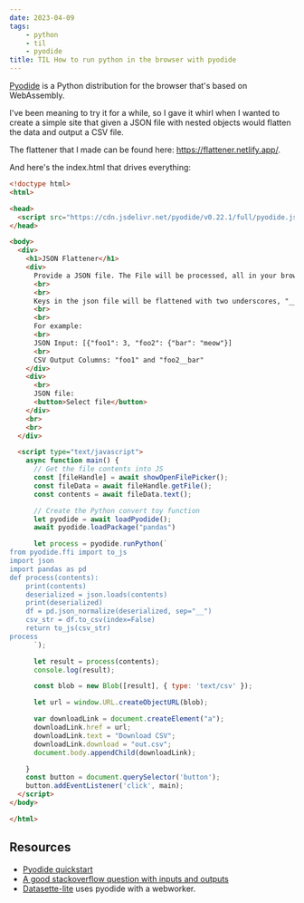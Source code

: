 ```yaml
---
date: 2023-04-09
tags:
    - python
    - til
    - pyodide
title: TIL How to run python in the browser with pyodide
---
```


[Pyodide](https://pyodide.org)  is a Python distribution for the browser that's based on WebAssembly.

I've been meaning to try it for a while, so I gave it whirl when I wanted to create a simple site that given a JSON file with nested objects would flatten the data and output a CSV file.

The flattener that I made can be found here: https://flattener.netlify.app/.

And here's the index.html that drives everything:

```html
<!doctype html>
<html>

<head>
  <script src="https://cdn.jsdelivr.net/pyodide/v0.22.1/full/pyodide.js"></script>
</head>

<body>
  <div>
    <h1>JSON Flattener</h1>
    <div>
      Provide a JSON file. The File will be processed, all in your browser, into a CSV file that can be loaded.
      <br>
      <br>
      Keys in the json file will be flattened with two underscores, "__", as the separator.
      <br>
      <br>
      For example:
      <br>
      JSON Input: [{"foo1": 3, "foo2": {"bar": "meow"}]
      <br>
      CSV Output Columns: "foo1" and "foo2__bar"
    </div>
    <div>
      <br>
      JSON file:
      <button>Select file</button>
    </div>
    <br>
    <br>
  </div>

  <script type="text/javascript">
    async function main() {
      // Get the file contents into JS
      const [fileHandle] = await showOpenFilePicker();
      const fileData = await fileHandle.getFile();
      const contents = await fileData.text();

      // Create the Python convert toy function
      let pyodide = await loadPyodide();
      await pyodide.loadPackage("pandas")

      let process = pyodide.runPython(`
from pyodide.ffi import to_js
import json
import pandas as pd
def process(contents):
    print(contents)
    deserialized = json.loads(contents)
    print(deserialized)
    df = pd.json_normalize(deserialized, sep="__")
    csv_str = df.to_csv(index=False)
    return to_js(csv_str)
process
      `);

      let result = process(contents);
      console.log(result);

      const blob = new Blob([result], { type: 'text/csv' });

      let url = window.URL.createObjectURL(blob);

      var downloadLink = document.createElement("a");
      downloadLink.href = url;
      downloadLink.text = "Download CSV";
      downloadLink.download = "out.csv";
      document.body.appendChild(downloadLink);

    }
    const button = document.querySelector('button');
    button.addEventListener('click', main);
  </script>
</body>

</html>
```

## Resources

- [Pyodide quickstart](https://pyodide.org/en/stable/usage/quickstart.html)
- [A good stackoverflow question with inputs and outputs](https://stackoverflow.com/questions/75860805/pass-dropdown-menu-selection-to-pyodide)
- [Datasette-lite](https://simonwillison.net/2022/May/4/datasette-lite/) uses pyodide with a webworker.



